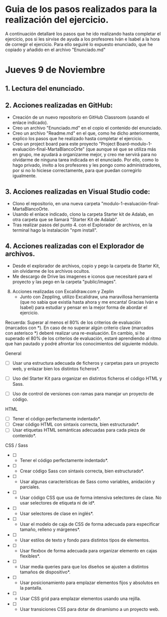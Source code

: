 # Guia de los pasos realizados para la realización del ejercicio. 

A continuación detallaré los pasos que he ido realizando hasta completar el ejercicio, pos si les sirvise de ayuda a los profesores Iván e Isabel a la hora de corregir el ejercicio. 
Para ello seguiré lo expuesto enunciado, que he copiado y añadido en el archivo "Enunciado.md"

# Jueves 9 de Noviembre

## 1. Lectura del enunciado.
  
## 2. Acciones realizadas en GitHub:
  - Creación de un nuevo repositorio en GitHub Classroom (usando el enlace indicado).
  - Creo un archivo "Enunciado.md" en el copio el contenido del enunciado.
  - Creo un archivo "Readme.md" en el que, como he dicho anteriormente, explico los pasos que he realizado hasta completar el ejercicio.
  - Creo un project board para este proyecto "Project Board-modulo-1-evaluación-final-MartaBlancoOrte" (que aunque sé que se utiliza más en grupo, me ayudará a organizarme mejor, y creo me servirá para no olvidarme de ninguna tarea indicada en el enunciado. Por ello, como lo hago privado, invito a los profesores y les pongo como administradores, por si no lo hiciese correctamente, para que puedan corregirlo igualmente.
    
## 3. Acciones realizadas en Visual Studio code:
   - Clono el repositorio, en una nueva carpeta "modulo-1-evaluación-final-MartaBlancoOrte. 
   - Usando el enlace indicado, clono la carpeta Starter kit de Adalab, en otra carpeta que se llamará "Starter Kit de Adalab".
   - Tras realizar pasos del punto 4. con el Explorador de archivos, en la terminal hago la instalación "npm install". 

## 4. Acciones realizadas con el Explorador de archivos. 
   - Desde el explorador de archivos, copio y pego la carpeta de Starter Kit, sin olvidarme de los archivos ocultos.
   - Me descargo de Drive las imagenes e iconos que necesitaré para el proyecto y las pego en la carpeta "public/images".
     
8. Acciones realizadas con Excalidraw.com y Zeplin
   - Junto con Zeppling, utilizo Excalidraw, una maravillosa herramienta (que no sabia que existía hasta ahora y me encanta! Gracias Iván e Isabel) para estudiar y pensar en la mejor forma de abordar el ejercicio. 


Recuerda: 
Superar al menos el 80% de los criterios de evaluación (marcados con *). En caso de no superar algún criterio clave (marcados con asterisco *) deberé realizar una re-evaluación. En cambio, si he superado el 80% de los criterios de evaluación, estaré aprendiendo al ritmo que han pautado y podré afrontar los conocimientos del siguiente módulo.

General

- [ ] Usar una estructura adecuada de ficheros y carpetas para un proyecto web, y enlazar bien los distintos ficheros*.
- [ ] Uso del Starter Kit para organizar en distintos ficheros el código HTML y Sass.
- [ ] Uso de control de versiones con ramas para manejar un proyecto de código.


HTML

- [ ] Tener el código perfectamente indentado*.
- [ ] Crear código HTML con sintaxis correcta, bien estructurado*.
- [ ] Usar etiquetas HTML semánticas adecuadas para cada pieza de contenido*.

CSS / Sass

- [ ] - Tener el código perfectamente indentado*.
- [ ] - Crear código Sass con sintaxis correcta, bien estructurado*.
- [ ] - Usar algunas características de Sass como variables, anidación y parciales.
- [ ] - Usar código CSS que usa de forma intensiva selectores de clase. No usar selectores de etiqueta ni de id*.
- [ ] - Usar selectores de clase en inglés*.
- [ ] - Usar el modelo de caja de CSS de forma adecuada para especificar tamaño, relleno y márgenes*.
- [ ] - Usar estilos de texto y fondo para distintos tipos de elementos.
- [ ] - Usar flexbox de forma adecuada para organizar elemento en cajas flexibles*.
- [ ] - Usar media queries para que los diseños se ajusten a distintos tamaños de dispositivo*.
- [ ] - Usar posicionamiento para emplazar elementos fijos y absolutos en la pantalla.
- [ ] - Usar CSS grid para emplazar elementos usando una rejilla.
- [ ] - Usar transiciones CSS para dotar de dinamismo a un proyecto web.



